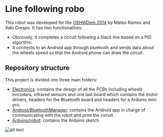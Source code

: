 Line following robo
========================

This robot was developed for the [OSHWDem 2014](http://oshwdem.org/ "OSHWDem A Coruña") by Mateo Ramos and Xabi Crespo. It has two functionalities:
+ Obviously, it completes a circuit following a black line based on a PID algorithm.
+ It connects to an Android app through bluetooth and sends data about the wheels speed so that the Android phone can draw the circuit.

Repository structure
------------------------
This project is divided into three main folders:
+ [Electronics](https://github.com/xcrespo/Line-following-PID-robot/tree/master/Electronics): contains the design of all the PCBs including wheels encoders, infrared sensors and one last board which contains the motor drivers, headers for the Bluetooth board and headers for a Arduino mini pro.
+ [Android/BluetoothManager](https://github.com/xcrespo/Line-following-PID-robot/tree/master/Android/BluetoothManager): contains the Android app in charge of communicating with the robot and print the circuit.
+ [Arduino/robot](https://github.com/xcrespo/Line-following-PID-robot/tree/master/Arduino/robot): contains the Arduino sketch 

![alt text](https://github.com/xcrespo/Line-following-PID-robot/blob/master/media/2014-11-08%2015.34.30.jpg "Robot image")

